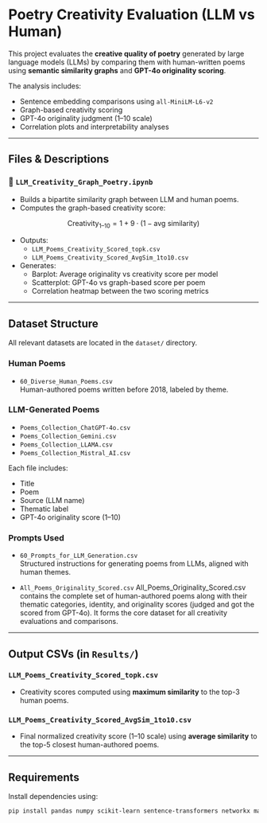 # Poetry Creativity Evaluation (LLM vs Human)

This project evaluates the **creative quality of poetry** generated by large language models (LLMs) by comparing them with human-written poems using **semantic similarity graphs** and **GPT-4o originality scoring**.

The analysis includes:
- Sentence embedding comparisons using `all-MiniLM-L6-v2`
- Graph-based creativity scoring
- GPT-4o originality judgment (1–10 scale)
- Correlation plots and interpretability analyses

---

## Files & Descriptions

### 🔹 `LLM_Creativity_Graph_Poetry.ipynb`
- Builds a bipartite similarity graph between LLM and human poems.
- Computes the graph-based creativity score:

$$
\text{Creativity}_{1\text{--}10} = 1 + 9 \cdot (1 - \text{avg similarity})
$$


- Outputs:
  - `LLM_Poems_Creativity_Scored_topk.csv`
  - `LLM_Poems_Creativity_Scored_AvgSim_1to10.csv`
- Generates:
  - Barplot: Average originality vs creativity score per model
  - Scatterplot: GPT-4o vs graph-based score per poem
  - Correlation heatmap between the two scoring metrics

---

## Dataset Structure

All relevant datasets are located in the `dataset/` directory.

### Human Poems
- `60_Diverse_Human_Poems.csv`  
  Human-authored poems written before 2018, labeled by theme.

### LLM-Generated Poems
- `Poems_Collection_ChatGPT-4o.csv`
- `Poems_Collection_Gemini.csv`
- `Poems_Collection_LLAMA.csv`
- `Poems_Collection_Mistral_AI.csv`

Each file includes:
- Title
- Poem
- Source (LLM name)
- Thematic label
- GPT-4o originality score (1–10)

### Prompts Used
- `60_Prompts_for_LLM_Generation.csv`  
  Structured instructions for generating poems from LLMs, aligned with human themes.

- `All_Poems_Originality_Scored.csv`
All_Poems_Originality_Scored.csv contains the complete set of human-authored poems along with their thematic categories, identity, and originality scores (judged and got the scored from GPT-4o). It forms the core dataset for all creativity evaluations and comparisons.

---

## Output CSVs (in `Results/`)

### `LLM_Poems_Creativity_Scored_topk.csv`
- Creativity scores computed using **maximum similarity** to the top-3 human poems.

### `LLM_Poems_Creativity_Scored_AvgSim_1to10.csv`
- Final normalized creativity score (1–10 scale) using **average similarity** to the top-5 closest human-authored poems.

---

## Requirements

Install dependencies using:

```bash
pip install pandas numpy scikit-learn sentence-transformers networkx matplotlib seaborn
```
